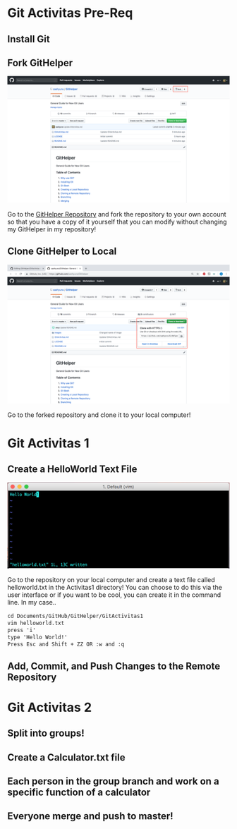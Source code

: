 # Git Activitas Pre-Req

## Install Git

## Fork GitHelper

![alt text](images/forkExample.png)

Go to the [GitHelper Repository](https://github.com/saehyuns/GitHelper) and fork the repository to your own account so that you have a copy of it yourself that you can modify without changing my GitHelper in my repository!

## Clone GitHelper to Local

![alt text](images/cloneExample.png)

Go to the forked repository and clone it to your local computer!

# Git Activitas 1

## Create a HelloWorld Text File

![alt text](images/activitasEx1.png)

Go to the repository on your local computer and create a text file called helloworld.txt in the Activitas1 directory!
You can choose to do this via the user interface or if you want to be cool, you can create it in the command line.
In my case..

```
cd Documents/GitHub/GitHelper/GitActivitas1
vim helloworld.txt
press 'i'
type 'Hello World!'
Press Esc and Shift + ZZ OR :w and :q
```

## Add, Commit, and Push Changes to the Remote Repository

# Git Activitas 2

## Split into groups!

## Create a Calculator.txt file

## Each person in the group branch and work on a specific function of a calculator

## Everyone merge and push to master!

